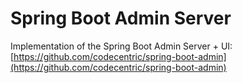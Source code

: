 # Spring Boot Admin Server

Implementation of the Spring Boot Admin Server + UI: [https://github.com/codecentric/spring-boot-admin](https://github.com/codecentric/spring-boot-admin)

